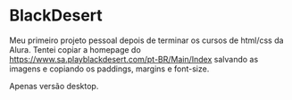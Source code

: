 # BlackDesert

Meu primeiro projeto pessoal depois de terminar os cursos de html/css da Alura. Tentei copiar a homepage do https://www.sa.playblackdesert.com/pt-BR/Main/Index
salvando as imagens e copiando os paddings, margins e font-size.

Apenas versão desktop.

